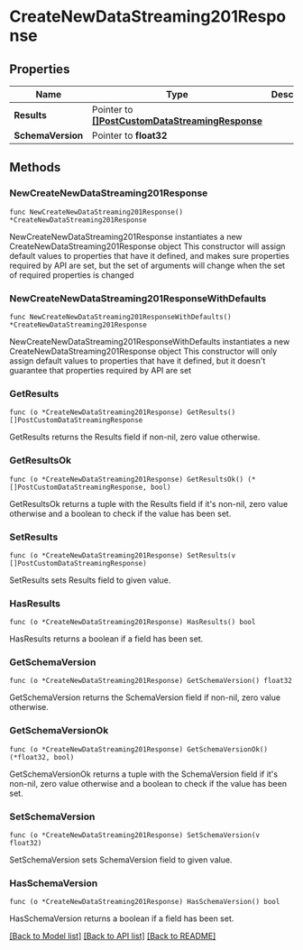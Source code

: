 # CreateNewDataStreaming201Response

## Properties

Name | Type | Description | Notes
------------ | ------------- | ------------- | -------------
**Results** | Pointer to [**[]PostCustomDataStreamingResponse**](PostCustomDataStreamingResponse.md) |  | [optional] 
**SchemaVersion** | Pointer to **float32** |  | [optional] 

## Methods

### NewCreateNewDataStreaming201Response

`func NewCreateNewDataStreaming201Response() *CreateNewDataStreaming201Response`

NewCreateNewDataStreaming201Response instantiates a new CreateNewDataStreaming201Response object
This constructor will assign default values to properties that have it defined,
and makes sure properties required by API are set, but the set of arguments
will change when the set of required properties is changed

### NewCreateNewDataStreaming201ResponseWithDefaults

`func NewCreateNewDataStreaming201ResponseWithDefaults() *CreateNewDataStreaming201Response`

NewCreateNewDataStreaming201ResponseWithDefaults instantiates a new CreateNewDataStreaming201Response object
This constructor will only assign default values to properties that have it defined,
but it doesn't guarantee that properties required by API are set

### GetResults

`func (o *CreateNewDataStreaming201Response) GetResults() []PostCustomDataStreamingResponse`

GetResults returns the Results field if non-nil, zero value otherwise.

### GetResultsOk

`func (o *CreateNewDataStreaming201Response) GetResultsOk() (*[]PostCustomDataStreamingResponse, bool)`

GetResultsOk returns a tuple with the Results field if it's non-nil, zero value otherwise
and a boolean to check if the value has been set.

### SetResults

`func (o *CreateNewDataStreaming201Response) SetResults(v []PostCustomDataStreamingResponse)`

SetResults sets Results field to given value.

### HasResults

`func (o *CreateNewDataStreaming201Response) HasResults() bool`

HasResults returns a boolean if a field has been set.

### GetSchemaVersion

`func (o *CreateNewDataStreaming201Response) GetSchemaVersion() float32`

GetSchemaVersion returns the SchemaVersion field if non-nil, zero value otherwise.

### GetSchemaVersionOk

`func (o *CreateNewDataStreaming201Response) GetSchemaVersionOk() (*float32, bool)`

GetSchemaVersionOk returns a tuple with the SchemaVersion field if it's non-nil, zero value otherwise
and a boolean to check if the value has been set.

### SetSchemaVersion

`func (o *CreateNewDataStreaming201Response) SetSchemaVersion(v float32)`

SetSchemaVersion sets SchemaVersion field to given value.

### HasSchemaVersion

`func (o *CreateNewDataStreaming201Response) HasSchemaVersion() bool`

HasSchemaVersion returns a boolean if a field has been set.


[[Back to Model list]](../README.md#documentation-for-models) [[Back to API list]](../README.md#documentation-for-api-endpoints) [[Back to README]](../README.md)


